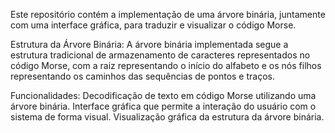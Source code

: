 Este repositório contém a implementação de uma árvore binária, juntamente com uma interface gráfica, para traduzir e visualizar o código Morse.

Estrutura da Árvore Binária:
A árvore binária implementada segue a estrutura tradicional de armazenamento de caracteres representados no código Morse, com a raiz representando o início do alfabeto e os nós filhos representando os caminhos das sequências de pontos e traços.

Funcionalidades:
Decodificação de texto em código Morse utilizando uma árvore binária.
Interface gráfica que permite a interação do usuário com o sistema de forma visual.
Visualização gráfica da estrutura da árvore binária.
